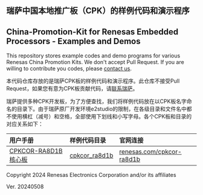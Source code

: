 ## 瑞萨中国本地推广板（CPK）的样例代码和演示程序
## China-Promotion-Kit for Renesas Embedded Processors - Examples and Demos

This repository stores example codes and demo programs for various Renesas China Promotion Kits.
We don't accept Pull Request.
If you are willing to contribute you codes, please [contact us](mailto:craig.wu.wx@renesas.com).

本代码仓库存放的是瑞萨CPK板的样例代码和演示程序。此仓库不接受Pull Request，如果您有意为CPK板贡献代码，请[联系瑞萨](mailto:craig.wu.wx@renesas.com)。

瑞萨提供多种CPK开发板，为了方便查找，我们将样例代码放在以CPK板名字命名的目录下。由于瑞萨原厂开发环境e2studio的限制，在各级目录和文件名中都不使用横杠（减号）和空格，全部使用下划线和小写字母。各个CPK板和目录的对应关系如下：

| 用户手册                                        | 样例代码目录      | 官网连接        |
| :-------------------------------------------------------- | :------------ | :-------------- |
| [CPKCOR-RA8D1B 核心板](cpkcor_ra8d1b/docs/01_overview.md) |[cpkcor_ra8d1b](https://github.com/renesas/cpk_examples/tree/main/cpkcor_ra8d1b) | [renesas.com/cpkcor-ra8d1b](about:blank) |



Copyright 2024 Renesas Electronics Corporation and/or its affiliates

Ver. 20240508
